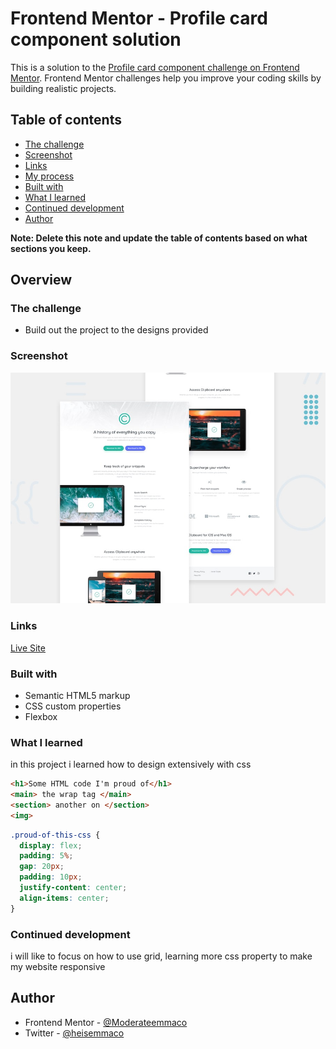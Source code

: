 # Frontend Mentor - Profile card component solution

This is a solution to the [Profile card component challenge on Frontend Mentor](https://www.frontendmentor.io/challenges/profile-card-component-cfArpWshJ). Frontend Mentor challenges help you improve your coding skills by building realistic projects. 

## Table of contents

- [The challenge](#the-challenge)
- [Screenshot](#screenshot)
- [Links](#links)
- [My process](#my-process)
- [Built with](#built-with)
- [What I learned](#what-i-learned)
- [Continued development](#continued-development)
- [Author](#author)


**Note: Delete this note and update the table of contents based on what sections you keep.**

## Overview

### The challenge

- Build out the project to the designs provided

### Screenshot

  ![Design preview for the clipboard-landing-page-master coding challenge](./design/desktop-preview.jpg)

### Links


<a href="https://heisemmaco-dev.github.io/clipboard-landing-page-master-heisemmaco/">Live Site</a>

### Built with

- Semantic HTML5 markup
- CSS custom properties
- Flexbox

### What I learned

in this project i learned how to design extensively with css

```html
<h1>Some HTML code I'm proud of</h1>
<main> the wrap tag </main>
<section> another on </section>
<img>
```
```css
.proud-of-this-css {
  display: flex;
  padding: 5%;
  gap: 20px;
  padding: 10px;
  justify-content: center;
  align-items: center;
}
```

### Continued development

i will like to focus on how to use grid, learning more css property to make my website responsive

## Author

- Frontend Mentor - [@Moderateemmaco](https://www.frontendmentor.io/profile/Moderateemmaco)
- Twitter - [@heisemmaco](https://www.twitter.com/heisemmaco)
